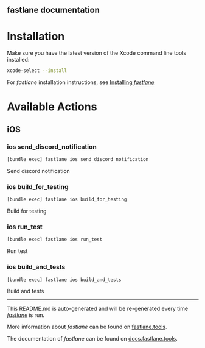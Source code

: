 fastlane documentation
----

# Installation

Make sure you have the latest version of the Xcode command line tools installed:

```sh
xcode-select --install
```

For _fastlane_ installation instructions, see [Installing _fastlane_](https://docs.fastlane.tools/#installing-fastlane)

# Available Actions

## iOS

### ios send_discord_notification

```sh
[bundle exec] fastlane ios send_discord_notification
```

Send discord notification

### ios build_for_testing

```sh
[bundle exec] fastlane ios build_for_testing
```

Build for testing

### ios run_test

```sh
[bundle exec] fastlane ios run_test
```

Run test

### ios build_and_tests

```sh
[bundle exec] fastlane ios build_and_tests
```

Build and tests

----

This README.md is auto-generated and will be re-generated every time [_fastlane_](https://fastlane.tools) is run.

More information about _fastlane_ can be found on [fastlane.tools](https://fastlane.tools).

The documentation of _fastlane_ can be found on [docs.fastlane.tools](https://docs.fastlane.tools).
